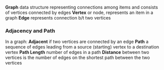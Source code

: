 **Graph**
	data structure representing connections among items and consists of vertices connected by edges 
	**Vertex**
		or node, represents an item in a graph
	**Edge**
		represents connection b/t two vertices 

### Adjacency and Path 
In a graph: 
**Adjacent**
	if two vertices are connected by an edge
**Path**
	a sequence of edges leading from a source (starting) vertex to a destination vertex
	**Path Length**
		number of edges in a path
**Distance**
	between two vertices is the number of edges on the shortest path between the two vertices 